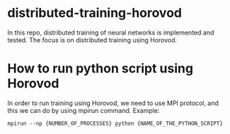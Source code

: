 # distributed-training-horovod
In this repo, distributed training of neural networks is implemented and tested. The focus is on distributed training using Horovod.

# How to run python script using Horovod
In order to run training using Horovod, we need to use MPI protocol, and this we can do by using mpirun command.
Example:

    mpirun --np {NUMBER_OF_PROCESSES} python {NAME_OF_THE_PYTHON_SCRIPT}
